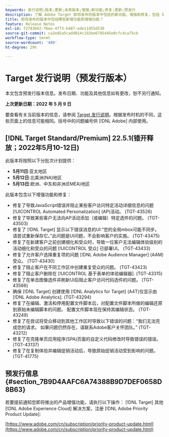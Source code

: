 ```yaml
---
keywords: 发行说明;版本;更新;未来版本;增强;新功能;修复;更新;预发行
description: 了解 Adobe Target 即将发布的版本中包括的新功能、增强和修复，包括 SDK、API 和 JavaScript 库。
title: 即将发布的版本中包括哪些新增功能和增强功能？
feature: Release Notes
exl-id: f2783042-f6ee-4f73-b487-ede11d55d530
source-git-commit: ca2e85a5cadd014c192be6795445e0cfc4ca75cb
workflow-type: tm+mt
source-wordcount: '489'
ht-degree: 29%

---
```


# Target 发行说明（预发行版本）

本文包含预发行版本信息。发布日期、功能及其他信息如有更改，恕不另行通知。

**上次更新日期：2022 年 5 月 9 日**

要查看有关当前版本的信息，请参阅 [Target 发行说明](release-notes.md)。根据发布时机的不同，这些页面上的信息可能相同。括号中的问题编号供 [!DNL Adobe] 内部使用。

## [!DNL Target Standard/Premium] 22.5.1(错开释放；2022年5月10-12日)

此版本将按照以下分批次计划提供：

* **5月11日**:亚太地区
* **5月12日**:北美洲(NA)地区
* **5月13日**:欧洲、中东和非洲(EMEA)地区

此版本包含以下增强功能和修复：

* 修复了导致JavaScript错误并阻止某些客户访问特定活动详细信息的问题 [!UICONTROL Automated Personalization] (AP)活动。 (TGT-43526)
* 修复了导致某些客户无法向AP活动添加（或编辑）特定选件的问题。 (TGT-43503)
* 修复了 [!DNL Target] 显示以下错误消息的UI:“您的全局mbox可能不同步。 请尝试重新保存它。”此问题是UI问题，不会影响客户的实施。 (TGT-43475)
* 修复了在新建客户之前创建细化和受众时，导致一位客户无法编辑体验级别的活动细化和受众的问题 [!UICONTROL 受众] 已部署UI。 (TGT-43433)
* 修复了允许客户选择重复项的问题 [!DNL Adobe Audience Manager] (AAM)受众。 (TGT-43430)
* 修复了阻止客户在不同工作区中创建重复受众的问题。 (TGT-43423)
* 修复了阻止客户删除在 [!UICONTROL 基于表单的体验编辑器]. (TGT-43315)
* 修复了在单击图像选件并刷新UI后阻止客户访问代码选件的问题。 (TGT-43566)
* 确保 [!DNL Target] 创建使用 [!DNL Analytics for Target] (A4T)仅显示由 [!DNL Adobe Analytics]. (TGT-43294)
* 修复了在编辑、激活和停用配置文件脚本后，对配置文件脚本所做的编辑还原到原始未编辑脚本的问题。 配置文件脚本现在保持其编辑状态。 (TGT-43249)
* 修复了在尝试将受众移动到其他工作区时导致以下错误的问题：“我们无法完成您的请求。 如果问题仍然存在，请联系Adobe客户关怀团队。” (TGT-43212)
* 修复了在克隆单页应用程序(SPA)页面的自定义代码修改时导致错误的错误。 (TGT-43137)
* 修复了在复制体验并编辑促销活动后，导致原始促销活动受到影响的问题。 (TGT-41775)

## 预发行信息 {#section_7B9D4AAFC6A74388B9D7DEF0658D8B63}

若要提前通知您即将推出的产品增强功能，请执行以下操作： [!DNL Target] 其他 [!DNL Adobe Experience Cloud] 解决方案，注册 [!DNL Adobe Priority Product Update]:

[https://www.adobe.com/cn/subscription/priority-product-update.html](https://www.adobe.com/cn/subscription/priority-product-update.html)
